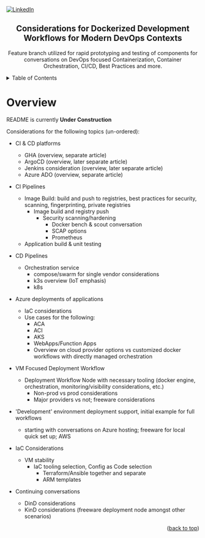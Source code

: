 <a id="readme-top"></a>

<!-- Shields Section -->
[![LinkedIn][linkedin-shield]][linkedin-url]

<div align="center">
    <h2 align="center">Considerations for Dockerized Development Workflows for Modern DevOps Contexts</h2>
    <p align="center">
        Feature branch utilized for rapid prototyping and testing of components for conversations on DevOps focused Containerization, Container Orchestration, CI/CD, Best Practices and more.
    </p>
</div>


<!-- TABLE OF CONTENTS -->
<div>
    <details>
    <summary>Table of Contents</summary>
    <ul>
        <li>
        <a href="#overview">Context Overview</a>
        <ul>
            <li><a href="#construc">Under Construction</a></li>
        </ul>
        </li>
    </ul>
    </details>
</div>


# Overview <a id="overview"></a>

README is currently **Under Construction**

Considerations for the following topics (un-ordered):
 - CI & CD platforms
    - GHA (overview, separate article)
    - ArgoCD (overview, later separate article)
    - Jenkins consideration (overview, later separate article)
    - Azure ADO (overview, separate article)
 - CI Pipelines
    - Image Build: build and push to registries, best practices for security, scanning, fingerprinting, private registries
        - Image build and registry push
            - Security scanning/hardening
                - Docker bench & scout conversation
                - SCAP options
                - Prometheus
    - Application build & unit testing
                
 - CD Pipelines
    - Orchestration service
        - compose/swarm for single vendor considerations
        - k3s overview (IoT emphasis)
        - k8s
 - Azure deployments of applications
    - IaC considerations
    - Use cases for the following:
        - ACA
        - ACI
        - AKS
        - WebApps/Function Apps
        - Overview on cloud provider options vs customized docker workflows with directly managed orchestration
 - VM Focused Deployment Workflow
    - Deployment Workflow Node with necessary tooling (docker engine, orchestration, monitoring/visibility considerations, etc.)
        - Non-prod vs prod considerations
        - Major providers vs not; freeware considerations
 - 'Development' environment deployment support, initial example for full workflows
    - starting with conversations on Azure hosting; freeware for local quick set up; AWS
 - IaC Considerations
    - VM stability
        - IaC tooling selection, Config as Code selection
            - Terraform/Ansible together and separate
            - ARM templates
 - Continuing conversations
    - DinD considerations
    - KinD considerations (freeware deployment node amongst other scenarios)

    


<p align="right">(<a href="#readme-top">back to top</a>)</p>


<!-- Links, etc. -->
[linkedin-shield]: https://img.shields.io/badge/-LinkedIn-black.svg?style=for-the-badge&logo=linkedin&colorB=555
[linkedin-url]: https://www.linkedin.com/in/jonathan-boyle/